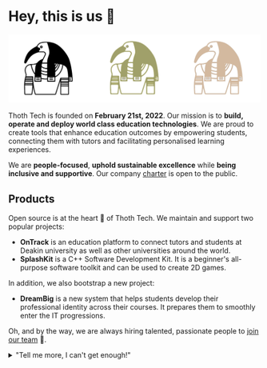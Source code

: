 # Hey, this is us :wave:

![Thoth Tech banner](../images/thothtech_banner.png)

Thoth Tech is founded on **February 21st, 2022**. Our mission is to **build, operate and deploy
world class education technologies**. We are proud to create tools that enhance education outcomes
by empowering students, connecting them with tutors and facilitating personalised learning
experiences.

We are **people-focused**, **uphold sustainable excellence** while **being inclusive and
supportive**. Our company [charter] is open to the public.

## Products

Open source is at the heart 💜 of Thoth Tech. We maintain and support two popular projects:

- **OnTrack** is an education platform to connect tutors and students at Deakin university as well
  as other universities around the world.
- **SplashKit** is a C++ Software Development Kit. It is a beginner's all-purpose software toolkit
  and can be used to create 2D games.

In addition, we also bootstrap a new project:

- **DreamBig** is a new system that helps students develop their professional identity across their
  courses. It prepares them to smoothly enter the IT progressions.

Oh, and by the way, we are always hiring talented, passionate people to [join our team] 🙌.

<details>

<summary>"Tell me more, I can't get enough!"</summary>

<br>
<ul>
<li>Thoth Tech uses mighty open source technologies like <a href="https://github.com/rails">Ruby on Rails</a>, <a href="https://github.com/microsoft/TypeScript">TypeScript</a>, and <a href="https://github.com/angular/angular">Angular</a>
and among others.</li>
<li>The three open source projects Thoth Tech members have most contributed 👩‍💻 to are:
<ul>
<li><a href="https://github.com/thoth-tech/doubtfire-api">OnTrack API</a></li>
<li><a href="https://github.com/thoth-tech/doubtfire-web">OnTrack Web</a></li>
<li><a href="https://github.com/thoth-tech/splashkit-core">SplashKit</a></li>
</ul>
</li>
<li>By the way, our <a href="https://github.com/thoth-tech/handbook">handbook</a> 🤓 is also open sourced</li>

</details>

[charter]: https://github.com/thoth-tech/handbook/blob/main/docs/company/charter.md
[join our team]: https://github.com/thoth-tech/handbook/blob/main/docs/marketing/pitch.md

